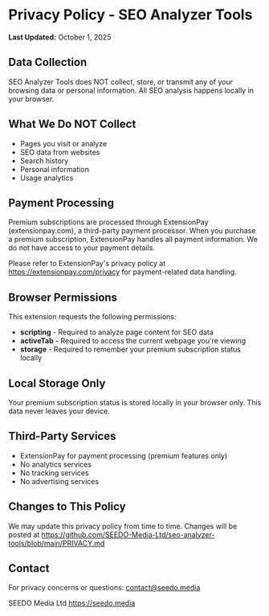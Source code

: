 # Privacy Policy - SEO Analyzer Tools

**Last Updated:** October 1, 2025

## Data Collection
SEO Analyzer Tools does NOT collect, store, or transmit any of your browsing data or personal information. All SEO analysis happens locally in your browser.

## What We Do NOT Collect
- Pages you visit or analyze
- SEO data from websites
- Search history
- Personal information
- Usage analytics

## Payment Processing
Premium subscriptions are processed through ExtensionPay (extensionpay.com), a third-party payment processor. When you purchase a premium subscription, ExtensionPay handles all payment information. We do not have access to your payment details.

Please refer to ExtensionPay's privacy policy at https://extensionpay.com/privacy for payment-related data handling.

## Browser Permissions
This extension requests the following permissions:

- **scripting** - Required to analyze page content for SEO data
- **activeTab** - Required to access the current webpage you're viewing
- **storage** - Required to remember your premium subscription status locally

## Local Storage Only
Your premium subscription status is stored locally in your browser only. This data never leaves your device.

## Third-Party Services
- ExtensionPay for payment processing (premium features only)
- No analytics services
- No tracking services
- No advertising services

## Changes to This Policy
We may update this privacy policy from time to time. Changes will be posted at https://github.com/SEEDO-Media-Ltd/seo-analyzer-tools/blob/main/PRIVACY.md

## Contact
For privacy concerns or questions: contact@seedo.media

SEEDO Media Ltd
https://seedo.media
